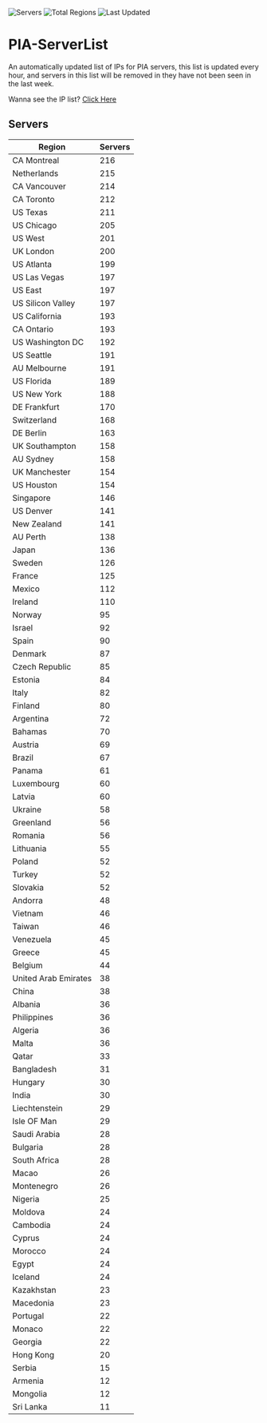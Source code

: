 ![Servers](https://img.shields.io/badge/Servers-8,799-darkgreen)
![Total Regions](https://img.shields.io/badge/Total_Regions-97-darkgreen)
![Last Updated](https://img.shields.io/badge/Last_Updated-April_28_2024_22:35_EDT-darkgreen)

# PIA-ServerList
An automatically updated list of IPs for PIA servers, this list is updated every hour, and servers in this list will be removed in they have not been seen in the last week.

Wanna see the IP list? [Click Here](./context.json)

## Servers
| Region               | Servers |
|----------------------|---------|
| CA Montreal | 216 |
| Netherlands | 215 |
| CA Vancouver | 214 |
| CA Toronto | 212 |
| US Texas | 211 |
| US Chicago | 205 |
| US West | 201 |
| UK London | 200 |
| US Atlanta | 199 |
| US Las Vegas | 197 |
| US East | 197 |
| US Silicon Valley | 197 |
| US California | 193 |
| CA Ontario | 193 |
| US Washington DC | 192 |
| US Seattle | 191 |
| AU Melbourne | 191 |
| US Florida | 189 |
| US New York | 188 |
| DE Frankfurt | 170 |
| Switzerland | 168 |
| DE Berlin | 163 |
| UK Southampton | 158 |
| AU Sydney | 158 |
| UK Manchester | 154 |
| US Houston | 154 |
| Singapore | 146 |
| US Denver | 141 |
| New Zealand | 141 |
| AU Perth | 138 |
| Japan | 136 |
| Sweden | 126 |
| France | 125 |
| Mexico | 112 |
| Ireland | 110 |
| Norway | 95 |
| Israel | 92 |
| Spain | 90 |
| Denmark | 87 |
| Czech Republic | 85 |
| Estonia | 84 |
| Italy | 82 |
| Finland | 80 |
| Argentina | 72 |
| Bahamas | 70 |
| Austria | 69 |
| Brazil | 67 |
| Panama | 61 |
| Luxembourg | 60 |
| Latvia | 60 |
| Ukraine | 58 |
| Greenland | 56 |
| Romania | 56 |
| Lithuania | 55 |
| Poland | 52 |
| Turkey | 52 |
| Slovakia | 52 |
| Andorra | 48 |
| Vietnam | 46 |
| Taiwan | 46 |
| Venezuela | 45 |
| Greece | 45 |
| Belgium | 44 |
| United Arab Emirates | 38 |
| China | 38 |
| Albania | 36 |
| Philippines | 36 |
| Algeria | 36 |
| Malta | 36 |
| Qatar | 33 |
| Bangladesh | 31 |
| Hungary | 30 |
| India | 30 |
| Liechtenstein | 29 |
| Isle OF Man | 29 |
| Saudi Arabia | 28 |
| Bulgaria | 28 |
| South Africa | 28 |
| Macao | 26 |
| Montenegro | 26 |
| Nigeria | 25 |
| Moldova | 24 |
| Cambodia | 24 |
| Cyprus | 24 |
| Morocco | 24 |
| Egypt | 24 |
| Iceland | 24 |
| Kazakhstan | 23 |
| Macedonia | 23 |
| Portugal | 22 |
| Monaco | 22 |
| Georgia | 22 |
| Hong Kong | 20 |
| Serbia | 15 |
| Armenia | 12 |
| Mongolia | 12 |
| Sri Lanka | 11 |